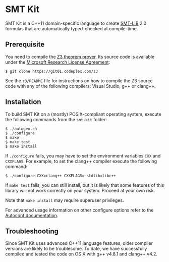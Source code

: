 # SMT Kit

SMT Kit is a C++11 domain-specific language to create [SMT-LIB][smt-lib] 2.0
formulas that are automatically typed-checked at compile-time.

[smt-lib]: http://www.smt-lib.org/

## Prerequisite

You need to compile the [Z3 theorem prover][z3]. Its source code is available
under the [Microsoft Research License Agreement][msr-la]:

    $ git clone https://git01.codeplex.com/z3

See the `z3/README` file for instructions on how to compile the Z3 source code
with any of the following compilers: Visual Studio, g++ or clang++.

[z3]: http://z3.codeplex.com/
[msr-la]: http://z3.codeplex.com/license

## Installation

To build SMT Kit on a (mostly) POSIX-compliant operating system,
execute the following commands from the `smt-kit` folder:

    $ ./autogen.sh
    $ ./configure
    $ make
    $ make test
    $ make install

If `./configure` fails, you may have to set the environment
variables `CXX` and `CXXFLAGS`. For example, to set the clang++
compiler execute the following command:

    $ ./configure CXX=clang++ CXXFLAGS=-stdlib=libc++

If `make test` fails, you can still install, but it is likely that some
features of this library will not work correctly on your system.
Proceed at your own risk.

Note that `make install` may require superuser privileges.

For advanced usage information on other configure options refer to the
[Autoconf documentation][autoconf].

[autoconf]: http://www.gnu.org/software/autoconf/

## Troubleshooting

Since SMT Kit uses advanced C++11 language features, older compiler
versions are likely to be troublesome. To date, we have successfully
compiled and tested the code on OS X with g++ v4.8.1 and clang++ v4.2.
